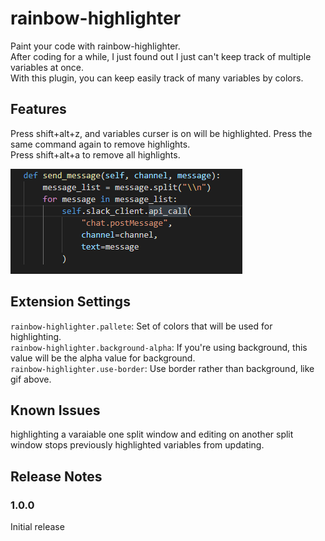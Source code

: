 # rainbow-highlighter

Paint your code with rainbow-highlighter.  
After coding for a while, I just found out I just can't keep track of multiple variables at once.  
With this plugin, you can keep easily track of many variables by colors.

## Features

Press shift+alt+z, and variables curser is on will be highlighted. Press the same command again to remove highlights.  
Press shift+alt+a to remove all highlights.

![img](./example.gif)

## Extension Settings

`rainbow-highlighter.pallete`: Set of colors that will be used for highlighting.  
`rainbow-highlighter.background-alpha`: If you're using background, this value will be the alpha value for background.  
`rainbow-highlighter.use-border`: Use border rather than background, like gif above.

## Known Issues

highlighting a varaiable one split window and editing on another split window stops previously highlighted variables from updating.

## Release Notes

### 1.0.0

Initial release
